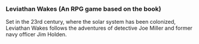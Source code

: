 ### Leviathan Wakes (An RPG game based on the book)

Set in the 23rd century, where the solar system has been colonized, Leviathan Wakes follows the adventures of detective Joe Miller and former navy officer Jim Holden. 
